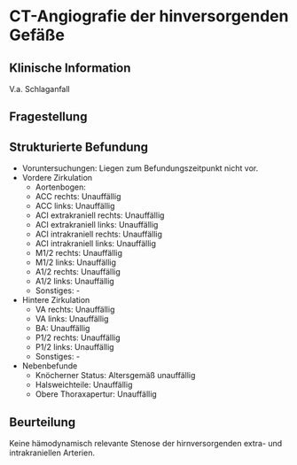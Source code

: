 # CT-Angiografie der hinversorgenden Gefäße

## Klinische Information
V.a. Schlaganfall

## Fragestellung

## Strukturierte Befundung
- Voruntersuchungen: Liegen zum Befundungszeitpunkt nicht vor.
- Vordere Zirkulation
  - Aortenbogen: 
  - ACC rechts: Unauffällig
  - ACC links: Unauffällig 
  - ACI extrakraniell rechts: Unauffällig
  - ACI extrakraniell links: Unauffällig
  - ACI intrakraniell rechts: Unauffällig
  - ACI intrakraniell links: Unauffällig
  - M1/2 rechts: Unauffällig
  - M1/2 links: Unauffällig
  - A1/2 rechts: Unauffällig
  - A1/2 links: Unauffällig
  - Sonstiges: -
- Hintere Zirkulation
  - VA rechts: Unauffällig
  - VA links: Unauffällig
  - BA: Unauffällig
  - P1/2 rechts: Unauffällig
  - P1/2 links: Unauffällig
  - Sonstiges: -
- Nebenbefunde
  - Knöcherner Status: Altersgemäß unauffällig
  - Halsweichteile: Unauffällig
  - Obere Thoraxapertur: Unauffällig
  
## Beurteilung
Keine hämodynamisch relevante Stenose der hirnversorgenden extra- und intrakraniellen Arterien.
